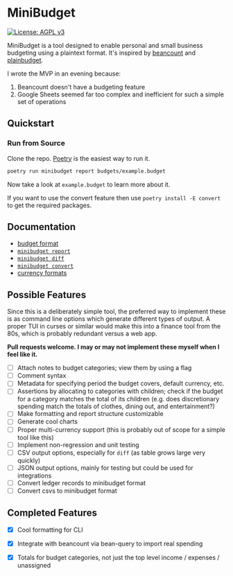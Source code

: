 # MiniBudget

[![License: AGPL v3](https://img.shields.io/badge/License-AGPL_v3-blue.svg)](https://www.gnu.org/licenses/agpl-3.0)

MiniBudget is a tool designed to enable personal and small business
budgeting using a plaintext format. It's inspired by [beancount](https://github.com/beancount/beancount) and [plainbudget](https://github.com/galvez/plainbudget).

I wrote the MVP in an evening because:

1. Beancount doesn't have a budgeting feature
2. Google Sheets seemed far too complex and inefficient for such a simple set of operations

## Quickstart

### Run from Source

Clone the repo. [Poetry](https://python-poetry.org/) is the easiest way to run it.

```sh
poetry run minibudget report budgets/example.budget
```

Now take a look at `example.budget` to learn more about it.

If you want to use the convert feature then use `poetry install -E convert` to 
get the required packages.

## Documentation

- [budget format](docs/budget-format.md) 
- [`minibudget report`](docs/report.md)
- [`minibudget diff`](docs/diff.md)
- [`minibudget convert`](docs/convert.md)
- [currency formats](docs/currency-formats.md)

## Possible Features

Since this is a deliberately simple tool, the preferred way to implement these 
is as command line options which generate different types of output. A proper 
TUI in curses or similar would make this into a finance tool from the 80s, 
which is probably redundant versus a web app.

**Pull requests welcome. I may or may not implement these myself when I feel 
like it.**

- [ ] Attach notes to budget categories; view them by using a flag
- [ ] Comment syntax
- [ ] Metadata for specifying period the budget covers, default currency, etc. 
- [ ] Assertions by allocating to categories with children; check if the budget for a category matches the total of its children (e.g. does discretionary spending match the totals of clothes, dining out, and entertainment?)
- [ ] Make formatting and report structure customizable
- [ ] Generate cool charts
- [ ] Proper multi-currency support (this is probably out of scope for a simple tool like this)
- [ ] Implement non-regression and unit testing
- [ ] CSV output options, especially for `diff` (as table grows large very quickly)
- [ ] JSON output options, mainly for testing but could be used for integrations
- [ ] Convert ledger records to minibudget format
- [ ] Convert csvs to minibudget format

## Completed Features

- [x] Cool formatting for CLI
- [x] Integrate with beancount via bean-query to import real spending
- [x] Totals for budget categories, not just the top level income / expenses / unassigned

